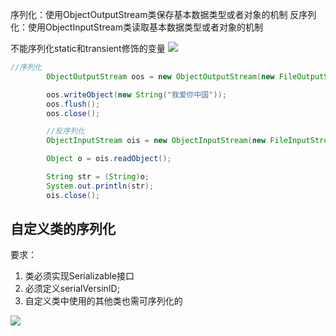 序列化：使用ObjectOutputStream类保存基本数据类型或者对象的机制
反序列化：使用ObjectInputStream类读取基本数据类型或者对象的机制

不能序列化static和transient修饰的变量
![](2019-12-01-20-49-34.png)

```java
//序列化
        ObjectOutputStream oos = new ObjectOutputStream(new FileOutputStream("object.dat"));

        oos.writeObject(new String("我爱你中国"));
        oos.flush();
        oos.close();

        //反序列化
        ObjectInputStream ois = new ObjectInputStream(new FileInputStream("object.dat"));

        Object o = ois.readObject();

        String str = (String)o;
        System.out.println(str);
        ois.close();
```

## 自定义类的序列化

要求：
1. 类必须实现Serializable接口
2. 必须定义serialVersinID;
3. 自定义类中使用的其他类也需可序列化的


![](2019-12-01-21-28-23.png)
